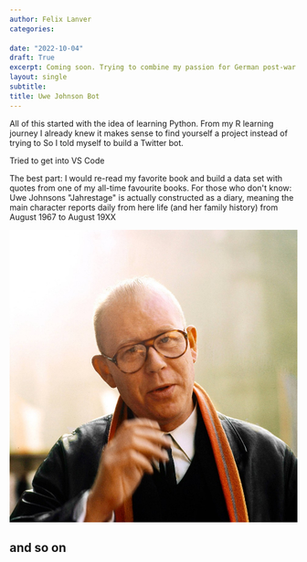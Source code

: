 ```yaml
---
author: Felix Lanver
categories: 

date: "2022-10-04"
draft: True
excerpt: Coming soon. Trying to combine my passion for German post-war literature, social media and coding, I am working on building a Twitter bot that sends automized snippets from Uwe Johnsons magnum opus "Jahrestage" (Anniversaries).
layout: single
subtitle: 
title: Uwe Johnson Bot 
---
```


All of this started with the idea of learning Python. From my R learning journey I already knew it makes sense to find yourself a project instead of trying to 
So I told myself to build a Twitter bot.

Tried to get into VS Code

The best part: I would re-read my favorite book and build a data set with quotes from one of my all-time favourite books.
For those who don't know: Uwe Johnsons "Jahrestage" is actually constructed as a diary, meaning the main character reports daily from here life (and her family history) from August 1967 to August 19XX

![](uwe-johnson-1974.jpeg)

## and so on


